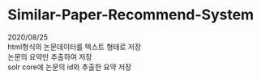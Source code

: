 # Similar-Paper-Recommend-System
2020/08/25   
  html형식의 논문데이터를 텍스트 형태로 저장  
  논문의 요약만 추출하여 저장  
  solr core에  논문의 id와 추출한 요약 저장   
